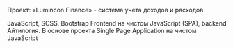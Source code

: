 Проект: «Lumincon Finance» - система учета доходов и расходов

JavaScript, SCSS, Bootstrap
Frontend на чистом JavaScript (SPA), backend Айтилогия.
В основе проекта Single Page Application на чистом JavaScript


